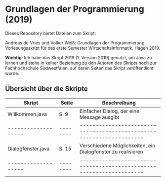 # Grundlagen der Programmierung (2019)

Dieses Repository bietet Dateien zum Skript:

Andreas de Vries und Volker Weiß: Grundlagen der Programmierung. Vorlesungsskript für das erste Semester Wirtschaftsinformatik. Hagen 2019.

**Wichtig**: Ich habe das Skript 2019 (1. Version 2019) genutzt, um Java zu lernen und stehe in keiner Beziehung zu den Autoren des Skripts noch zur Fachhochschule Südwestfalen, auf deren Seiten das Skript veröffentlicht wurde.

## Übersicht über die Skripte

Skript             | Seite  | Beschreibung
-------------------|--------|--------------------------------------------------------------------
Willkommen.java    | S.   9 | Einfacher Dialog, der eine Message ausgibt
-------------------|--------|--------------------------------------------------------------------
Dialogfenster.java | S.  15 | Verschiedene Möglichkeiten, ein Dialogfenster zu realisieren
-------------------|--------|--------------------------------------------------------------------
